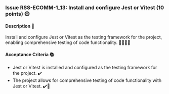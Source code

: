 ### Issue RSS-ECOMM-1_13: Install and configure Jest or Vitest (10 points) 😄

#### Description 📝

Install and configure Jest or Vitest as the testing framework for the project, enabling comprehensive testing of code functionality. 🔧👩‍💻🧪

#### Acceptance Criteria 📚

- Jest or Vitest is installed and configured as the testing framework for the project. ✔️
- The project allows for comprehensive testing of code functionality with Jest or Vitest. ✔️🔬

